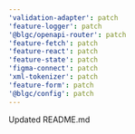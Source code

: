 ```yaml
---
'validation-adapter': patch
'feature-logger': patch
'@blgc/openapi-router': patch
'feature-fetch': patch
'feature-react': patch
'feature-state': patch
'figma-connect': patch
'xml-tokenizer': patch
'feature-form': patch
'@blgc/config': patch
---
```


Updated README.md
